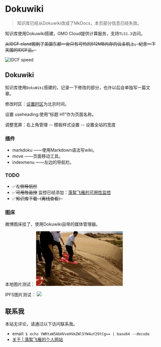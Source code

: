 # Dokuwiki

> 知识库已经从Dokuwiki改成了MkDocs，本页部分信息已经失效。


知识库使用Dokuwiki搭建，GMO Cloud提供计算服务，支持`TLS1.3`访问。

~~从IDCF clond搬到了美国东部一台只有可怜的512MB内存的云主机上。纪念一下天国的IDCF云。~~

![IDCF speed](https://www.speedtest.net/result/6807083900.png)

## Dokuwiki

知识库使用`DokuWiki`搭建的，记录一下修改的部分，也许以后会单独写一篇文章。

修改时区：[设置时区](https://www.dokuwiki.org/zh:tips:timezone)为北京时间。

设置 useheading:使用“标题 H1”作为页面名称。

调整宽屏：右上角管理 -- 模板样式设置 -- 设置全站的宽度

### 插件

* markdoku ——使用Markdown语法写wiki。
* move ——页面移动工具。
* indexmenu ——左边的导航栏。

### TODO

* ✅~~左侧导航栏~~
* ✅~~可用性监控~~ 监控已经添加：[落絮飞雁的可用性监控](https://stats.uptimerobot.com/28zlmInqx)
* ✅~~知识库下载（离线查看）~~ 


### 图床

微博图床挂了，使用Dokuwiki自带的媒体管理器。

本地图片测试：
![](fanche.gif)

IPFS图片测试：
![](https://ipfs.io/ipfs/QmWk2Sw36BPVtKtedgaJ5skBucQ3BNzBnvhKbWUAvG5RUK?filename=fanche-reverse.gif)

## 联系我

本站无评论，请通过以下访问联系我。

* email: `$ echo YWRtaW5AbHVveHVmZWl5YW4uY29tCg== | base64 --decode`
* [关于 | 落絮飞雁的个人网站](https://www.luoxufeiyan.com/about/)
